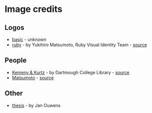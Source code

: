 # Image credits

## Logos
* [basic](images/basic.jpg) - unknown
* [ruby](images/ruby.svg.png) - by Yukihiro Matsumoto, Ruby Visual Identity Team - [source](https://www.ruby-lang.org/en/about/logo/)

## People
* [Kemeny & Kurtz](images/kemeny-kurtz.jpg) - by Dartmough College Library - [source](https://www.computerhistory.org/revolution/mainframe-computers/7/178/722)
* [Matsumoto](images/matsumoto.jpg) - [source](https://commons.wikimedia.org/wiki/File:Yukihiro_Matsumoto.JPG)

## Other
* [thesis](images/thesis.jpg) - by Jan Ouwens
